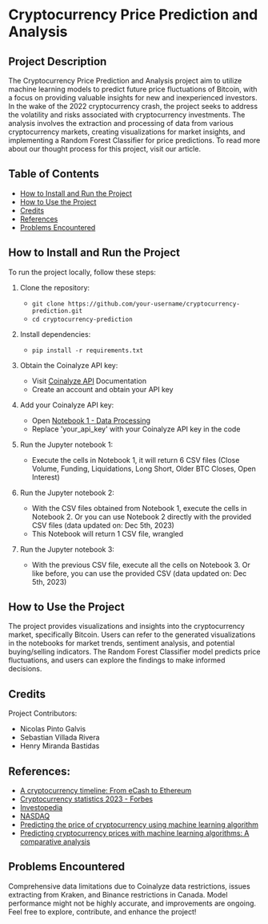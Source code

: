 # Cryptocurrency Price Prediction and Analysis

## Project Description
The Cryptocurrency Price Prediction and Analysis project aim to utilize machine learning models to predict future price fluctuations of Bitcoin, with a focus on providing valuable insights for new and inexperienced investors. In the wake of the 2022 cryptocurrency crash, the project seeks to address the volatility and risks associated with cryptocurrency investments. The analysis involves the extraction and processing of data from various cryptocurrency markets, creating visualizations for market insights, and implementing a Random Forest Classifier for price predictions. To read more about our thought process for this project, visit our article.


## Table of Contents
- [How to Install and Run the Project](#how-to-install-and-run-the-project)
- [How to Use the Project](#how-to-use-the-project)
- [Credits](#credits)
- [References](#references)
- [Problems Encountered](#problems-encountered)

## How to Install and Run the Project
To run the project locally, follow these steps:

1. Clone the repository:
   - `git clone https://github.com/your-username/cryptocurrency-prediction.git`
   - `cd cryptocurrency-prediction`

2. Install dependencies:
   - `pip install -r requirements.txt`

3. Obtain the Coinalyze API key:
   - Visit [Coinalyze API](https://coinalyze.net/) Documentation
   - Create an account and obtain your API key

4. Add your Coinalyze API key:
   - Open [Notebook 1 - Data Processing]()
   - Replace 'your_api_key' with your Coinalyze API key in the code

5. Run the Jupyter notebook 1:
   - Execute the cells in Notebook 1, it will return 6 CSV files (Close Volume, Funding, Liquidations, Long Short, Older BTC Closes, Open Interest)
     
6. Run the Jupyter notebook 2:
   - With the CSV files obtained from Notebook 1, execute the cells in Notebook 2. Or you can use Notebook 2 directly with the provided CSV files (data updated on: Dec 5th, 2023)
   - This Notebook will return 1 CSV file, wrangled
  
7. Run the Jupyter notebook 3:
   - With the previous CSV file, execute all the cells on Notebook 3. Or like before, you can use the provided CSV (data updated on: Dec 5th, 2023)
  

## How to Use the Project
The project provides visualizations and insights into the cryptocurrency market, specifically Bitcoin. Users can refer to the generated visualizations in the notebooks for market trends, sentiment analysis, and potential buying/selling indicators. The Random Forest Classifier model predicts price fluctuations, and users can explore the findings to make informed decisions.

## Credits
Project Contributors:

- Nicolas Pinto Galvis
- Sebastian Villada Rivera
- Henry Miranda Bastidas
## References:

- [A cryptocurrency timeline: From eCash to Ethereum](https://www.forbes.com/uk/advisor/investing/cryptocurrency/cryptocurrency-statistics/)
- [Cryptocurrency statistics 2023 - Forbes](https://www.forbes.com/uk/advisor/investing/cryptocurrency/cryptocurrency-statistics/)
- [Investopedia](https://www.investopedia.com)
- [NASDAQ](https://www.nasdaq.com)
- [Predicting the price of cryptocurrency using machine learning algorithm](https://opus.govst.edu/cgi/viewcontent.cgi?article=1131&context=theses)
- [Predicting cryptocurrency prices with machine learning algorithms: A comparative analysis](https://www.diva-portal.org/smash/get/diva2:1778251/FULLTEXT03)




## Problems Encountered
Comprehensive data limitations due to Coinalyze data restrictions, issues extracting from Kraken, and Binance restrictions in Canada.
Model performance might not be highly accurate, and improvements are ongoing.
Feel free to explore, contribute, and enhance the project!
